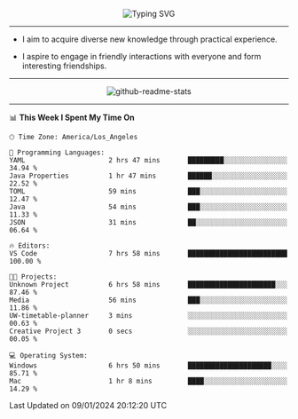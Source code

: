 <p align="center">
  <img src="https://readme-typing-svg.demolab.com?font=Fira+Code&weight=500&size=32&duration=2500&pause=1600&center=true&vCenter=true&random=false&width=1024&height=64&lines=Hi+there+%F0%9F%91%8B;I'm+delighted+you+could+make+it+here+%F0%9F%8E%89;I'm+Harry%2C+a+college+student+still+finding+my+way" alt="Typing SVG" />
</p>


---


- I aim to acquire diverse new knowledge through practical experience.

- I aspire to engage in friendly interactions with everyone and form interesting friendships.


---


<p align="center">
  <img src="https://github-readme-stats.vercel.app/api?username=Harry-Jing&show_icons=true" alt="github-readme-stats"/>
</p>


---

<!--START_SECTION:waka-->
📊 **This Week I Spent My Time On** 

```text
🕑︎ Time Zone: America/Los_Angeles

💬 Programming Languages: 
YAML                     2 hrs 47 mins       █████████░░░░░░░░░░░░░░░░   34.94 % 
Java Properties          1 hr 47 mins        ██████░░░░░░░░░░░░░░░░░░░   22.52 % 
TOML                     59 mins             ███░░░░░░░░░░░░░░░░░░░░░░   12.47 % 
Java                     54 mins             ███░░░░░░░░░░░░░░░░░░░░░░   11.33 % 
JSON                     31 mins             ██░░░░░░░░░░░░░░░░░░░░░░░   06.64 % 

🔥 Editors: 
VS Code                  7 hrs 58 mins       █████████████████████████   100.00 % 

🐱‍💻 Projects: 
Unknown Project          6 hrs 58 mins       ██████████████████████░░░   87.46 % 
Media                    56 mins             ███░░░░░░░░░░░░░░░░░░░░░░   11.86 % 
UW-timetable-planner     3 mins              ░░░░░░░░░░░░░░░░░░░░░░░░░   00.63 % 
Creative Project 3       0 secs              ░░░░░░░░░░░░░░░░░░░░░░░░░   00.05 % 

💻 Operating System: 
Windows                  6 hrs 50 mins       █████████████████████░░░░   85.71 % 
Mac                      1 hr 8 mins         ████░░░░░░░░░░░░░░░░░░░░░   14.29 % 
```


 Last Updated on 09/01/2024 20:12:20 UTC
<!--END_SECTION:waka-->
